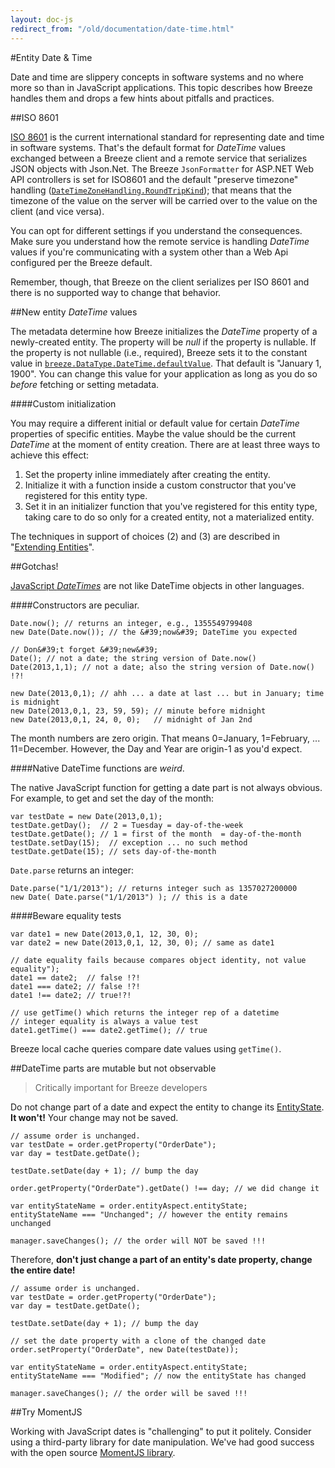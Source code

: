 ```yaml
---
layout: doc-js
redirect_from: "/old/documentation/date-time.html"
---
```


#Entity Date &amp; Time

Date and time are slippery concepts in software systems and no where more so than in JavaScript applications. This topic describes how Breeze handles them and drops a few hints about pitfalls and practices.

##ISO 8601

<a href="http://en.wikipedia.org/wiki/ISO_8601" target="_blank">ISO 8601</a> is the current international standard for representing date and time in software systems. That&#39;s the default format for *DateTime* values exchanged between a Breeze client and a remote service that serializes JSON objects with Json.Net. The Breeze `JsonFormatter` for ASP.NET Web API controllers is set for ISO8601 and the default "preserve timezone" handling (<a href="http://james.newtonking.com/projects/json/help/index.html?topic=html/T_Newtonsoft_Json_DateTimeZoneHandling.htm" target="_blank">`DateTimeZoneHandling.RoundTripKind`</a>); that means that the timezone of the value on the server will be carried over to the value on the client (and vice versa).

You can opt for different settings if you understand the consequences. Make sure you understand how the remote service is handling *DateTime* values if you're communicating with a system other than a Web Api configured per the Breeze default.

Remember, though, that Breeze on the client serializes per ISO 8601 and there is no supported way to change that behavior.

##New entity *DateTime* values

The metadata determine how Breeze initializes the *DateTime* property of a newly-created entity. The property will be *null* if the property is nullable. If the property is not nullable (i.e., required), Breeze sets it to the constant value in <a href="/doc-js/api-docs/classes/DataType.html#property_DateTime" target="_blank">`breeze.DataType.DateTime.defaultValue`</a>. That default is "January 1, 1900". You can change this value for your application as long as you do so *before* fetching or setting metadata.

####Custom initialization

You may require a different initial or default value for certain *DateTime* properties of specific entities. Maybe the value should be the current *DateTime* at the moment of entity creation. There are at least three ways to achieve this effect:


1. Set the property inline immediately after creating the entity.
1. Initialize it with a function inside a custom constructor that you&#39;ve registered for this entity type.
1. Set it in an initializer function that you&#39;ve registered for this entity type, taking care to do so only for a created entity, not a materialized entity.


The techniques in support of choices (2) and (3) are described in "<a href="/doc-js/extending-entities" target="_blank">Extending Entities</a>".

##Gotchas!

<a href="https://developer.mozilla.org/en-US/docs/JavaScript/Reference/Global_Objects/Date" target="_blank">JavaScript *DateTimes*</a> are not like DateTime objects in other languages.

####Constructors are peculiar.

	Date.now(); // returns an integer, e.g., 1355549799408
	new Date(Date.now()); // the &#39;now&#39; DateTime you expected
	
	// Don&#39;t forget &#39;new&#39;
	Date(); // not a date; the string version of Date.now() 
	Date(2013,1,1); // not a date; also the string version of Date.now() !?!
	
	new Date(2013,0,1); // ahh ... a date at last ... but in January; time is midnight
	new Date(2013,0,1, 23, 59, 59); // minute before midnight
	new Date(2013,0,1, 24, 0, 0);   // midnight of Jan 2nd

The month numbers are zero origin. That means 0=January, 1=February, ... 11=December. However, the Day and Year are origin-1 as you'd expect.

####Native DateTime functions are *weird*.

The native JavaScript function for getting a date part is not always obvious. For example, to get and set the day of the month:

	var testDate = new Date(2013,0,1);
	testDate.getDay();  // 2 = Tuesday = day-of-the-week
	testDate.getDate(); // 1 = first of the month  = day-of-the-month
	testDate.setDay(15);  // exception ... no such method
	testDate.getDate(15); // sets day-of-the-month

`Date.parse` returns an integer:

	Date.parse("1/1/2013"); // returns integer such as 1357027200000
	new Date( Date.parse("1/1/2013") ); // this is a date

####Beware equality tests

	var date1 = new Date(2013,0,1, 12, 30, 0);
	var date2 = new Date(2013,0,1, 12, 30, 0); // same as date1
	
	// date equality fails because compares object identity, not value equality");
	date1 == date2;  // false !?!
	date1 === date2; // false !?!
	date1 !== date2; // true!?!
	
	// use getTime() which returns the integer rep of a datetime
	// integer equality is always a value test
	date1.getTime() === date2.getTime(); // true

Breeze local cache queries compare date values using `getTime()`.

##DateTime parts are mutable but not observable

> Critically important for Breeze developers

Do not change part of a date and expect the entity to change its <a href="/doc-js/inside-entity" target="_blank">EntityState</a>. **It won't!** Your change may not be saved.

	// assume order is unchanged.
	var testDate = order.getProperty("OrderDate");
	var day = testDate.getDate();
	
	testDate.setDate(day + 1); // bump the day
	
	order.getProperty("OrderDate").getDate() !== day; // we did change it
	
	var entityStateName = order.entityAspect.entityState;
	entityStateName === "Unchanged"; // however the entity remains unchanged
	
	manager.saveChanges(); // the order will NOT be saved !!!


Therefore, **don't just change a part of an entity's date property, change the entire date!**

	// assume order is unchanged.
	var testDate = order.getProperty("OrderDate");
	var day = testDate.getDate();
	
	testDate.setDate(day + 1); // bump the day
	
	// set the date property with a clone of the changed date
	order.setProperty("OrderDate", new Date(testDate));
	
	var entityStateName = order.entityAspect.entityState;
	entityStateName === "Modified"; // now the entityState has changed
	
	manager.saveChanges(); // the order will be saved !!!

##Try MomentJS

Working with JavaScript dates is "challenging" to put it politely. Consider using a third-party library for date manipulation. We've had good success with the open source <a href="http://momentjs.com/" target="_blank">MomentJS library</a>.


